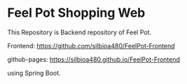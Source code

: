 # Feel Pot Shopping Web

This Repository is Backend repository of Feel Pot.

Frontend: https://github.com/silbioa480/FeelPot-Frontend

github-pages: https://silbioa480.github.io/FeelPot-Frontend

using Spring Boot.
